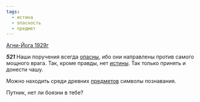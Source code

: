 ```yaml
---
tags:
  - истина
  - опасность
  - предмет
---
```


[Агни-Йога 1929г](/agni/1929)

___521___
Наши поручения всегда [опасны](/tag/#опасность), ибо они направлены против самого мощного врага. Так, кроме правды, нет [истины](/tag/#истина). Так только принять и донести чашу.   

Можно находить среди древних [предметов](/tag/#предмет) символы познавания.   

Путник, нет ли боязни в тебе?